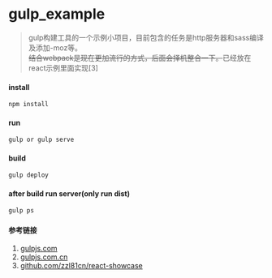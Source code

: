 # gulp_example
> gulp构建工具的一个示例小项目，目前包含的任务是http服务器和sass编译及添加-moz等。<br/>
<del>结合webpack是现在更加流行的方式，后面会择机整合一下。</del>已经放在react示例里面实现[3]

#### install
``` bash
npm install
```

#### run
``` bash
gulp or gulp serve
```

#### build
``` bash
gulp deploy
```

#### after build run server(only run dist)
``` bash
gulp ps
```

#### 参考链接
1. [gulpjs.com](http://gulpjs.com/)
2. [gulpjs.com.cn](http://gulpjs.com.cn/)
3. [github.com/zzl81cn/react-showcase](https://github.com/zzl81cn/react-showcase/)

